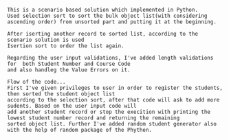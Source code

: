     This is a scenario based solution which implemented in Python.
    Used selection sort to sort the bulk object list(with considering ascending order) from unsorted part and putting it at the beginning.
    
    After iserting another record to sorted list, according to the scenario solution is used 
    Isertion sort to order the list again. 
    
    Regarding the user input validations, I've added length validations for  both Student Number and Course Code
    and also handleg the Value Errors on it.
    
    Flow of the code...
    First I've given privileges to user in order to register the students, then sorted the student object list
    according to the selection sort, after that code will ask to add more sudents. Based on the user input code will 
    add another student record or stop the execition with printing the lowest student number record and returning the remaining 
    sorted object list. Further I've added random student generator also with the help of random package of the Phython.    
 
